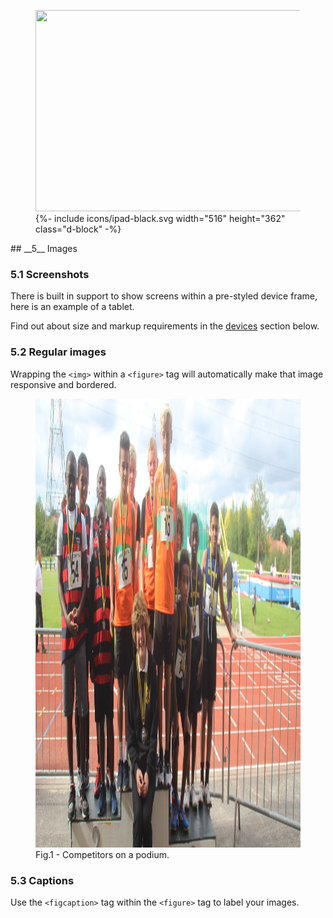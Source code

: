 <div class="side-image side-image-right tablet-shadow" data-aos="fade-left">
  <figure class="tablet-demo">
    <img src="http://via.placeholder.com/430x322" class="screen" width="430" height="322">
    {%- include icons/ipad-black.svg width="516" height="362" class="d-block" -%}
  </figure>
</div>
<div markdown="1" data-aos="fade-up">		
## __5__ Images 

### 5.1 Screenshots

There is built in support to show screens within a pre-styled device frame, here is an example of a tablet. 

Find out about size and markup requirements in the [devices](#devices) section below.

### 5.2 Regular images

Wrapping the `<img>` within a `<figure>` tag will automatically make that image responsive and bordered.

</div>
<figure data-aos="fade-up">
  <img src="../assets/img/gallery/podium_kids.jpg" alt="podium kids" width="1500" height="718" />
  <figcaption>Fig.1 - Competitors on a podium.</figcaption>
</figure>

<div markdown="1" data-aos="fade-up">
        
### 5.3 Captions

Use the `<figcaption>` tag within the `<figure>` tag to label your images.

</div>
